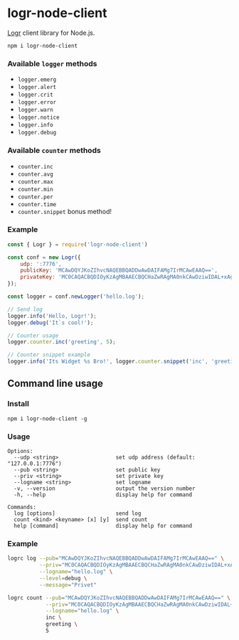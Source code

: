 # logr-node-client

[Logr] client library for Node.js.

[Logr]: https://github.com/504dev/logr


    npm i logr-node-client

### Available `logger` methods

* `logger.emerg`
* `logger.alert`
* `logger.crit`
* `logger.error`
* `logger.warn`
* `logger.notice`
* `logger.info`
* `logger.debug`

### Available `counter` methods

* `counter.inc`
* `counter.avg`
* `counter.max`
* `counter.min`
* `counter.per`
* `counter.time`
* `counter.snippet` bonus method!

### Example

```javascript
const { Logr } = require('logr-node-client')

const conf = new Logr({
    udp: ':7776',
    publicKey: 'MCAwDQYJKoZIhvcNAQEBBQADDwAwDAIFAMg7IrMCAwEAAQ==',
    privateKey: 'MC0CAQACBQDIOyKzAgMBAAECBQCHaZwRAgMA0nkCAwDziwIDAL+xAgJMKwICGq0=',
});

const logger = conf.newLogger('hello.log');

// Send log
logger.info('Hello, Logr!');
logger.debug('It`s cool!');

// Counter usage
logger.counter.inc('greeting', 5);

// Counter snippet example
logger.info('Its Widget %s Bro!', logger.counter.snippet('inc', 'greeting', 30))
```

## Command line usage

### Install
    npm i logr-node-client -g

### Usage
    Options:
      --udp <string>                  set udp address (default: "127.0.0.1:7776")
      --pub <string>                  set public key
      --priv <string>                 set private key
      --logname <string>              set logname
      -v, --version                   output the version number
      -h, --help                      display help for command

    Commands:
      log [options]                   send log
      count <kind> <keyname> [x] [y]  send count
      help [command]                  display help for command


### Example

```bash
logrc log --pub="MCAwDQYJKoZIhvcNAQEBBQADDwAwDAIFAMg7IrMCAwEAAQ==" \
          --priv="MC0CAQACBQDIOyKzAgMBAAECBQCHaZwRAgMA0nkCAwDziwIDAL+xAgJMKwICGq0=" \
          --logname="hello.log" \
          --level=debug \
          --message="Privet"

```
```bash
logrc count --pub="MCAwDQYJKoZIhvcNAQEBBQADDwAwDAIFAMg7IrMCAwEAAQ==" \
            --priv="MC0CAQACBQDIOyKzAgMBAAECBQCHaZwRAgMA0nkCAwDziwIDAL+xAgJMKwICGq0=" \
            --logname="hello.log" \
            inc \
            greeting \
            5
```
